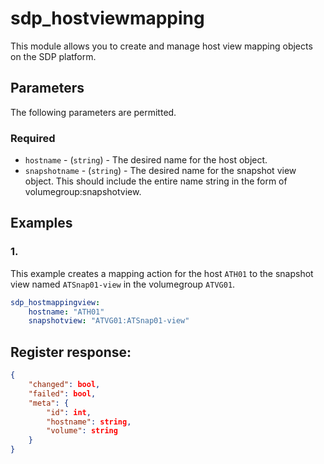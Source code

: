 # sdp_hostviewmapping

This module allows you to create and manage host view mapping objects on the SDP platform. 

## Parameters

The following parameters are permitted.

### Required
* `hostname` - (`string`) - The desired name for the host object.
* `snapshotname` - (`string`) - The desired name for the snapshot view object. This should include the entire name string in the form of volumegroup:snapshotview. 

## Examples
### 1. 
This example creates a mapping action for the host `ATH01` to the snapshot view named `ATSnap01-view` in the volumegroup `ATVG01`.
```yaml
sdp_hostmappingview:
    hostname: "ATH01"
    snapshotview: "ATVG01:ATSnap01-view"

```

## Register response:
```json
{
    "changed": bool,
    "failed": bool,
    "meta": {
        "id": int,
        "hostname": string,
        "volume": string
    }
}
```